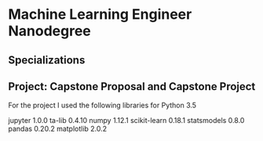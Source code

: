 # Machine Learning Engineer Nanodegree
## Specializations
## Project: Capstone Proposal and Capstone Project
For the project I used the following libraries for Python 3.5

jupyter 1.0.0 
ta-lib 0.4.10
numpy 1.12.1
scikit-learn 0.18.1
statsmodels 0.8.0
pandas 0.20.2
matplotlib 2.0.2
